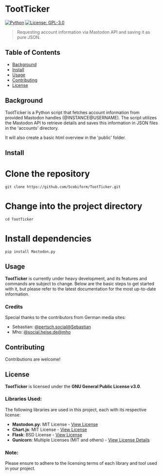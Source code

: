 # TootTicker

[![Python](https://img.shields.io/badge/Made%20with-Python-1f425f.svg)](https://www.python.org/)
[![License: GPL-3.0](https://img.shields.io/badge/License-GPL%203.0-blue.svg)](https://opensource.org/licenses/GPL-3.0)

> Requesting account information via Mastodon API and saving it as pure JSON.

## Table of Contents

- [Background](#background)
- [Install](#install)
- [Usage](#usage)
- [Contributing](#contributing)
- [License](#license)

## Background

TootTicker is a Python script that fetches account information from provided Mastodon handles (@INSTANCE@USERNAME). The script utilizes the Mastodon API to retrieve details and saves this information in JSON files in the 'accounts' directory.

It will also create a basic html overview in the 'public' folder.

## Install
# Clone the repository
```
git clone https://github.com/Scobiform/TootTicker.git
```
# Change into the project directory
```
cd TootTicker
```
# Install dependencies
```
pip install Mastodon.py
```
## Usage

**TootTicker** is currently under heavy development, and its features and commands are subject to change. Below are the basic steps to get started with it, but please refer to the latest documentation for the most up-to-date information.
  
### Credits

Special thanks to the contributors from German media sites:

- Sebastian: [@pertsch.social@Sebastian](https://pertsch.social/@Sebastian)
- Mho: [@social.heise.de@mho](https://social.heise.de/@mho)

## Contributing

Contributions are welcome!

## License
**TootTicker** is licensed under the **GNU General Public License v3.0**.

### Libraries Used:
The following libraries are used in this project, each with its respective license:

- **Mastodon.py**: MIT License - [View License](https://github.com/halcy/Mastodon.py)
- **Chart.js**: MIT License - [View License](https://www.chartjs.org/)
- **Flask**: BSD License - [View License](https://flask.palletsprojects.com/en/2.0.x/)
- **Gunicorn**: Multiple Licenses (MIT and others) - [View License Details](https://github.com/benoitc/gunicorn?tab=License-1-ov-file#readme)

### Note:
Please ensure to adhere to the licensing terms of each library and tool used in your project.

